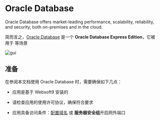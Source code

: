 # Oracle Database

Oracle Database offers market-leading performance, scalability, reliability, and security, both on-premises and in the cloud.

简而言之，[Oracle Database](https://www.oracle.com/) 是一个 **Oracle Database Express Edition**，它被用于  等场景


![gui](http://libs.websoft9.com/Websoft9/DocsPicture/en/oracle/oracle-database-1024x410.jpg)


## 准备

在参阅本文档使用 Oracle Database 时，需要确保如下几点：

- 应用是基于 Websoft9 安装的

- 请检查应用的使用许可协议，确保符合要求

- 应用具备访问条件：[配置域名](./guide/appsetdomain) 或 **服务器安全组**开启网外端口